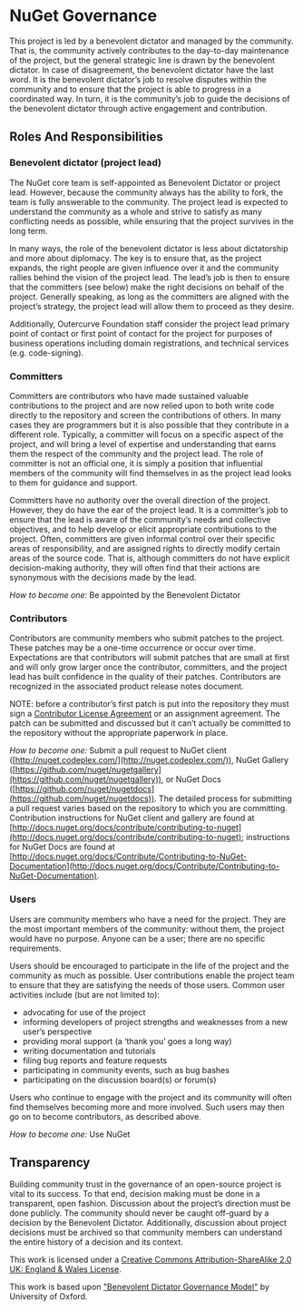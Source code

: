 # NuGet Governance

This project is led by a benevolent dictator and managed by the community. That is, the community actively contributes to the day-to-day maintenance of the project, but the general strategic line is drawn by the benevolent dictator. In case of disagreement, the benevolent dictator have the last word. It is the benevolent dictator’s job to resolve disputes within the community and to ensure that the project is able to progress in a coordinated way. In turn, it is the community’s job to guide the decisions of the benevolent dictator through active engagement and contribution.

## Roles And Responsibilities

### Benevolent dictator (project lead)

The NuGet core team is self-appointed as Benevolent Dictator or project lead. However, because the community always has the ability to fork, the team is fully answerable to the community. The project lead is expected to understand the community as a whole and strive to satisfy as many conflicting needs as possible, while ensuring that the project survives in the long term.

In many ways, the role of the benevolent dictator is less about dictatorship and more about diplomacy. The key is to ensure that, as the project expands, the right people are given influence over it and the community rallies behind the vision of the project lead. The lead’s job is then to ensure that the committers (see below) make the right decisions on behalf of the project. Generally speaking, as long as the committers are aligned with the project’s strategy, the project lead will allow them to proceed as they desire.

Additionally, Outercurve Foundation staff consider the project lead primary point of contact or first point of contact for the project for purposes of business operations including domain registrations, and technical services (e.g. code-signing).

### Committers

Committers are contributors who have made sustained valuable contributions to the project and are now relied upon to both write code directly to the repository and screen the contributions of others. In many cases they are programmers but it is also possible that they contribute in a different role. Typically, a committer will focus on a specific aspect of the project, and will bring a level of expertise and understanding that earns them the respect of the community and the project lead. The role of committer is not an official one, it is simply a position that influential members of the community will find themselves in as the project lead looks to them for guidance and support.

Committers have no authority over the overall direction of the project. However, they do have the ear of the project lead. It is a committer’s job to ensure that the lead is aware of the community’s needs and collective objectives, and to help develop or elicit appropriate contributions to the project. Often, committers are given informal control over their specific areas of responsibility, and are assigned rights to directly modify certain areas of the source code. That is, although committers do not have explicit decision-making authority, they will often find that their actions are synonymous with the decisions made by the lead.

_How to become one:_ Be appointed by the Benevolent Dictator

### Contributors

Contributors are community members who submit patches to the project. These patches may be a one-time occurrence or occur over time. Expectations are that contributors will submit patches that are small at first and will only grow larger once the contributor, committers, and the project lead has built confidence in the quality of their patches. Contributors are recognized in the associated product release notes document.

NOTE: before a contributor’s first patch is put into the repository they must sign a [Contributor License Agreement](http://en.wikipedia.org/wiki/Contributor_License_Agreement) or an assignment agreement. The patch can be submitted and discussed but it can’t actually be committed to the repository without the appropriate paperwork in place.

_How to become one:_ Submit a pull request to NuGet client ([http://nuget.codeplex.com/](http://nuget.codeplex.com/)), NuGet Gallery ([https://github.com/nuget/nugetgallery](https://github.com/nuget/nugetgallery)), or NuGet Docs ([https://github.com/nuget/nugetdocs](https://github.com/nuget/nugetdocs)). The detailed process for submitting a pull request varies based on the repository to which you are committing. Contribution instructions for NuGet client and gallery are found at [http://docs.nuget.org/docs/contribute/contributing-to-nuget](http://docs.nuget.org/docs/contribute/contributing-to-nuget); instructions for NuGet Docs are found at [http://docs.nuget.org/docs/Contribute/Contributing-to-NuGet-Documentation](http://docs.nuget.org/docs/Contribute/Contributing-to-NuGet-Documentation).

### Users
Users are community members who have a need for the project. They are the most important members of the community: without them, the project would have no purpose. Anyone can be a user; there are no specific requirements.

Users should be encouraged to participate in the life of the project and the community as much as possible. User contributions enable the project team to ensure that they are satisfying the needs of those users. Common user activities include (but are not limited to):

* advocating for use of the project
* informing developers of project strengths and weaknesses from a new user’s perspective
* providing moral support (a ‘thank you’ goes a long way)
* writing documentation and tutorials
* filing bug reports and feature requests
* participating in community events, such as bug bashes
* participating on the discussion board(s) or forum(s)

Users who continue to engage with the project and its community will often find themselves becoming more and more involved. Such users may then go on to become contributors, as described above.

_How to become one:_ Use NuGet

## Transparency

Building community trust in the governance of an open-source project is vital to its success. To that end, decision making must be done in a transparent, open fashion. Discussion about the project’s direction must be done publicly. The community should never be caught off-guard by a decision by the Benevolent Dictator. Additionally, discussion about project decisions must be archived so that community members can understand the entire history of a decision and its context.

This work is licensed under a [Creative Commons Attribution-ShareAlike 2.0 UK: England & Wales License](http://creativecommons.org/licenses/by-sa/2.0/uk/).

This work is based upon ["Benevolent Dictator Governance Model"](http://www.oss-watch.ac.uk/resources/benevolentdictatorgovernancemodel) by University of Oxford.